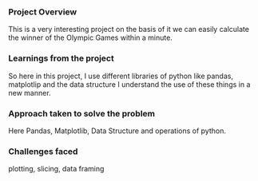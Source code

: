 ### Project Overview

 This is a very interesting project on the basis of it we can easily calculate the winner of the Olympic Games within a minute.


### Learnings from the project

 So here in this project, I  use different libraries of python like pandas, matplotlip and the data structure 
I understand the use of these things in a new manner.


### Approach taken to solve the problem

 Here Pandas, Matplotlib, Data Structure and operations of python.


### Challenges faced

 plotting, slicing, data framing


